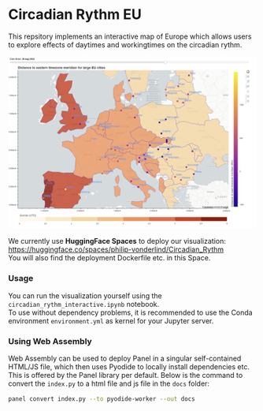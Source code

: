 # Circadian Rythm EU
This repsitory implements an interactive map of Europe which allows
users to explore effects of daytimes and workingtimes on the circadian rythm.

![Visualization](imgs/circ_vis_1.png)

We currently use **HuggingFace Spaces** to deploy our visualization: \
https://huggingface.co/spaces/philip-vonderlind/Circadian_Rythm \
You will also find the deployment Dockerfile etc. in this Space.

### Usage
You can run the visualization yourself using the `circadian_rythm_interactive.ipynb` notebook. \
To use without dependency problems, it is recommended to use the Conda environment `environment.yml` as
kernel for your Jupyter server.

### Using Web Assembly
Web Assembly can be used to deploy Panel in a singular self-contained HTML/JS file, which then
uses Pyodide to locally install dependencies etc. \
This is offered by the Panel library per default. Below is
the command to convert the `index.py` to a html file and js file in the 
`docs` folder:

```bash
panel convert index.py --to pyodide-worker --out docs
```
